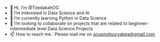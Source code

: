 - 👋 Hi, I’m @TzedakahOG
- 👀 I’m interested in Data Science and AI
- 🌱 I’m currently learning Python in Data Science
- 💞️ I’m looking to collaborate on projects that are related to beginner-intermediate level Data Science Projects
- 📫 How to reach me : Please mail me on anupindisuryateja@gmail.com

<!---
TzedakahOG/TzedakahOG is a ✨ special ✨ repository because its `README.md` (this file) appears on your GitHub profile.
You can click the Preview link to take a look at your changes.
--->
